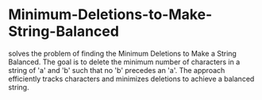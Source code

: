 # Minimum-Deletions-to-Make-String-Balanced
solves the problem of finding the Minimum Deletions to Make a String Balanced. The goal is to delete the minimum number of characters in a string of 'a' and 'b' such that no 'b' precedes an 'a'. The approach efficiently tracks characters and minimizes deletions to achieve a balanced string.
